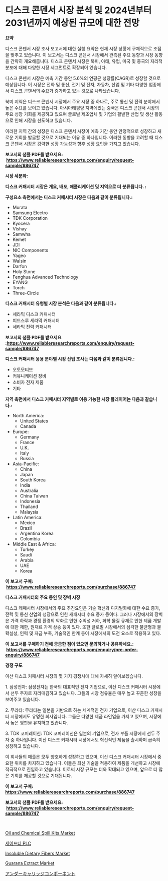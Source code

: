 <p><h1>디스크 콘덴서 시장 분석 및 2024년부터 2031년까지 예상된 규모에 대한 전망</h1></p><p><strong>요약</strong></p>
<p><p>디스크 콘덴서 시장 조사 보고서에 대한 실행 요약은 현재 시장 상황에 구체적으로 초점을 맞추고 있습니다. 이 보고서는 디스크 콘덴서 시장에서 관측된 주요 동향과 시장 동향을 간략히 개요해줍니다. 디스크 콘덴서 시장은 북미, 아태, 유럽, 미국 및 중국의 지리적 분포에 대해 다양한 시장 세그먼트로 확장되어 있습니다. </p><p>디스크 콘덴서 시장은 예측 기간 동안 5.6%의 연평균 성장률(CAGR)로 성장할 것으로 예상됩니다. 이 시장은 전화 및 통신, 전기 및 전자, 자동차, 산업 및 기타 다양한 업종에서 디스크 콘덴서의 수요가 증가하고 있는 것으로 나타났습니다.</p><p>북미 지역은 디스크 콘덴서 시장에서 주요 시장 중 하나로, 주로 통신 및 전력 분야에서 높은 수요를 보이고 있습니다. 아시아태평양 지역에있는 중국은 디스크 콘덴서 시장의 주요 성장 기회를 제공하고 있으며 글로벌 제조업체 및 기업의 활발한 산업 및 생산 활동으로 인해 시장을 선도하고 있습니다.</p><p>이러한 지역 간의 성장은 디스크 콘덴서 시장이 예측 기간 동안 안정적으로 성장하고 새로운 기회를 발굴할 것으로 기대되는 이유 중 하나입니다. 이러한 동향을 고려할 때 디스크 콘덴서 시장은 강력한 성장 가능성과 향후 성장 요인을 가지고 있습니다.</p></p>
<p><strong>보고서의 샘플 PDF를 받으세요: &nbsp;<a href="https://www.reliableresearchreports.com/enquiry/request-sample/886747">https://www.reliableresearchreports.com/enquiry/request-sample/886747</a></strong></p>
<p><strong>시장 세분화:</strong></p>
<p><strong> 디스크 커패시터 시장은 개요, 배포, 애플리케이션 및 지역으로 더 분류됩니다. :</strong></p>
<p><strong>구성요소 측면에서는 디스크 커패시터 시장은 다음과 같이 분류됩니다.:</strong></p>
<p><ul><li>Murata</li><li>Samsung Electro</li><li>TDK Corporation</li><li>Kyocera</li><li>Vishay</li><li>Samwha</li><li>Kemet</li><li>JDI</li><li>NIC Components</li><li>Yageo</li><li>Walsin</li><li>Darfon</li><li>Holy Stone</li><li>Fenghua Advanced Technology</li><li>EYANG</li><li>Torch</li><li>Three-Circle</li></ul></p>
<p><strong> 디스크 커패시터 유형별 시장 분석은 다음과 같이 분류됩니다.:</strong></p>
<p><ul><li>세라믹 디스크 커패시터</li><li>피드스루 세라믹 커패시터</li><li>세라믹 전력 커패시터</li></ul></p>
<p><strong>보고서의 샘플 PDF를 받으세요 :<a href="https://www.reliableresearchreports.com/enquiry/request-sample/886747">https://www.reliableresearchreports.com/enquiry/request-sample/886747</a></strong></p>
<p><strong> 디스크 커패시터 응용 분야별 시장 산업 조사는 다음과 같이 분류됩니다.:</strong></p>
<p><ul><li>오토모티브</li><li>커뮤니케이션 장비</li><li>소비자 전자 제품</li><li>기타</li></ul></p>
<p><strong>지역 측면에서 디스크 커패시터 지역별로 이용 가능한 시장 플레이어는 다음과 같습니다.:</strong></p>
<p><ul>
    <li>
        North America:
        <ul>
            <li>United States</li>
            <li>Canada</li>
        </ul>
    </li>
    <li>
        Europe:
        <ul>
            <li>Germany</li>
            <li>France</li>
            <li>U.K.</li>
            <li>Italy</li>
            <li>Russia</li>
        </ul>
    </li>
    <li>
        Asia-Pacific:
        <ul>
            <li>China</li>
            <li>Japan</li>
            <li>South Korea</li>
            <li>India</li>
            <li>Australia</li>
            <li>China Taiwan</li>
            <li>Indonesia</li>
            <li>Thailand</li>
            <li>Malaysia</li>
        </ul>
    </li>
    <li>
        Latin America:
        <ul>
            <li>Mexico</li>
            <li>Brazil</li>
            <li>Argentina Korea</li>
            <li>Colombia</li>
        </ul>
    </li>
    <li>
        Middle East & Africa:
        <ul>
            <li>Turkey</li>
            <li>Saudi</li>
            <li>Arabia</li>
            <li>UAE</li>
            <li>Korea</li>
        </ul>
    </li>
    </ul></p>
<p><strong>이 보고서 구매: &nbsp;<a href="https://www.reliableresearchreports.com/purchase/886747">https://www.reliableresearchreports.com/purchase/886747</a></strong></p>
<p><strong>디스크 커패시터의 주요 동인 및 장벽 시장</strong></p>
<p><p>디스크 캐패시터 시장에서의 주요 추진요인은 기술 혁신과 디지털화에 대한 수요 증가, 전력 및 통신 산업의 성장으로 인한 캐패시터 수요 증가 등이다. 그러나 시장에서의 장벽은 가격 하락과 경쟁 환경의 악화로 인한 수익성 저하, 화학 물질 규제로 인한 제품 개발에 대한 제한, 원재료 가격 상승 등이 있다. 또한 글로벌 시장에서의 심각한 불균형과 불확실성, 인력 및 자금 부족, 기술적인 한계 등이 시장에서의 도전 요소로 작용하고 있다.</p></p>
<p><strong>이 보고서를 구매하기 전에 궁금한 점이 있으면 문의하거나 공유하세요.: &nbsp;<a href="https://www.reliableresearchreports.com/enquiry/pre-order-enquiry/886747">https://www.reliableresearchreports.com/enquiry/pre-order-enquiry/886747</a></strong></p>
<p><strong>경쟁 구도</strong></p>
<p><p>이산 디스크 커패시터 시장의 몇 가지 경쟁사에 대해 자세히 알아보겠습니다. </p><p>1. 삼성전자: 삼성전자는 한국의 대표적인 전자 기업으로, 이산 디스크 커패시터 시장에서 선두 주자로 자리매김하고 있습니다. 그들의 시장 점유율은 매우 높고 꾸준한 성장을 보여주고 있습니다.</p><p>2. 무라타: 무라타는 일본을 기반으로 하는 세계적인 전자 기업으로, 이산 디스크 커패시터 시장에서도 유명한 회사입니다. 그들은 다양한 제품 라인업을 가지고 있으며, 시장에서 높은 평판을 유지하고 있습니다.</p><p>3. TDK 코퍼레이션: TDK 코퍼레이션은 일본의 기업으로, 전자 부품 시장에서 선두 주자 중 하나입니다. 이산 디스크 커패시터 시장에서도 혁신적인 제품을 출시하며 급속히 성장하고 있습니다.</p><p>이 회사들의 매출은 모두 양호하게 성장하고 있으며, 이산 디스크 커패시터 시장에서 중요한 위치를 차지하고 있습니다. 이들은 최신 기술을 적용하여 제품을 개선하고 시장에 적극적으로 진입하고 있습니다. 이로써 시장 규모는 더욱 확대되고 있으며, 앞으로 더 많은 기회를 제공할 것으로 기대됩니다.</p></p>
<p><strong>이 보고서 구매: &nbsp; <a href="https://www.reliableresearchreports.com/purchase/886747">https://www.reliableresearchreports.com/purchase/886747</a></strong></p>
<p><strong>보고서의 샘플 PDF를 받으세요: &nbsp;<a href="https://www.reliableresearchreports.com/enquiry/request-sample/886747">https://www.reliableresearchreports.com/enquiry/request-sample/886747</a></strong><strong></strong></p>
<p>&nbsp;</p>
<p><p><a href="https://www.linkedin.com/pulse/oil-chemical-spill-kits-market-provides-detailed-segmentation-c8n2f?trackingId=%2FK%2BHmuS%2BQFEymHWFE0adQQ%3D%3D">Oil and Chemical Spill Kits Market</a></p><p><a href="https://medium.com/@karenturner47/%EC%95%88%EC%A0%84-plc-%EC%8B%9C%EC%9E%A5-%EC%8B%9C%EC%9E%A5-cagr-%EC%8B%9C%EC%9E%A5-%EB%8F%99%ED%96%A5-%EB%B0%8F-%EC%84%B1%EC%9E%A5-%EC%A0%84%EB%9E%B5%EC%97%90-%EB%8C%80%ED%95%9C-%ED%86%B5%EC%B0%B0%EB%A0%A5-8634477bf6af">세이프티 PLC</a></p><p><a href="https://github.com/guneycigdem35/Market-Research-Report-List-2/blob/main/insoluble-dietary-fibers-market.md">Insoluble Dietary Fibers Market</a></p><p><a href="https://github.com/biheemgalvinlouises6hokrh3h/Market-Research-Report-List-1/blob/main/guarana-extract-market.md">Guarana Extract Market</a></p><p><a href="https://medium.com/@aidalakin1973/%E3%82%A2%E3%83%B3%E3%83%80%E3%83%BC%E3%82%AD%E3%83%A3%E3%83%AA%E3%83%83%E3%82%B8%E3%82%B3%E3%83%B3%E3%83%9D%E3%83%BC%E3%83%8D%E3%83%B3%E3%83%88%E5%B8%82%E5%A0%B4-%E7%AB%B6%E4%BA%89%E5%88%86%E6%9E%90-%E5%B8%82%E5%A0%B4%E5%8B%95%E5%90%91-%E3%81%8A%E3%82%88%E3%81%B32031%E5%B9%B4%E3%81%BE%E3%81%A7%E3%81%AE%E4%BA%88%E6%B8%AC-db6acfab8b93">アンダーキャリッジコンポーネント</a></p></p>
